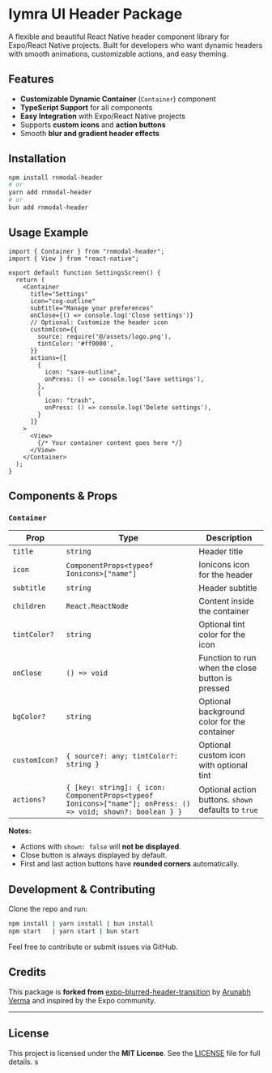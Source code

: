 # Iymra UI Header Package

A flexible and beautiful React Native header component library for Expo/React Native projects. Built for developers who want dynamic headers with smooth animations, customizable actions, and easy theming.



## Features

- **Customizable Dynamic Container** (`Container`) component  
- **TypeScript Support** for all components  
- **Easy Integration** with Expo/React Native projects  
- Supports **custom icons** and **action buttons**  
- Smooth **blur and gradient header effects**  



## Installation

```bash
npm install rnmodal-header
# or
yarn add rnmodal-header
# or
bun add rnmodal-header
````

## Usage Example

```tsx
import { Container } from "rnmodal-header";
import { View } from "react-native";

export default function SettingsScreen() {
  return (
    <Container
      title="Settings"
      icon="cog-outline"
      subtitle="Manage your preferences"
      onClose={() => console.log('Close settings')}
      // Optional: Customize the header icon
      customIcon={{
        source: require('@/assets/logo.png'),
        tintColor: '#ff0000',
      }}
      actions={[
        {
          icon: "save-outline",
          onPress: () => console.log('Save settings'),
        },
        {
          icon: "trash",
          onPress: () => console.log('Delete settings'),
        }
      ]}
    >
      <View>
        {/* Your container content goes here */}
      </View>
    </Container>
  );
}
```


## Components & Props

### `Container`

| Prop          | Type                                                                                                         | Description                                         |
| ------------- | ------------------------------------------------------------------------------------------------------------ | --------------------------------------------------- |
| `title`       | `string`                                                                                                     | Header title                                        |
| `icon`        | `ComponentProps<typeof Ionicons>["name"]`                                                                    | Ionicons icon for the header                        |
| `subtitle`    | `string`                                                                                                     | Header subtitle                                     |
| `children`    | `React.ReactNode`                                                                                            | Content inside the container                        |
| `tintColor?`  | `string`                                                                                                     | Optional tint color for the icon                    |
| `onClose`     | `() => void`                                                                                                 | Function to run when the close button is pressed    |
| `bgColor?`    | `string`                                                                                                     | Optional background color for the container         |
| `customIcon?` | `{ source?: any; tintColor?: string }`                                                                       | Optional custom icon with optional tint             |
| `actions?`    | `{ [key: string]: { icon: ComponentProps<typeof Ionicons>["name"]; onPress: () => void; shown?: boolean } }` | Optional action buttons. `shown` defaults to `true` |

**Notes:**

* Actions with `shown: false` will **not be displayed**.
* Close button is always displayed by default.
* First and last action buttons have **rounded corners** automatically.



## Development & Contributing

Clone the repo and run:

```bash
npm install | yarn install | bun install
npm start   | yarn start | bun start
```

Feel free to contribute or submit issues via GitHub.



## Credits

This package is **forked from** [expo-blurred-header-transition](https://github.com/arunabhverma/expo-blurred-header-transition) by [Arunabh Verma](https://github.com/arunabhverma) and inspired by the Expo community.

---

## License

This project is licensed under the **MIT License**.
See the [LICENSE](https://github.com/iymra-org/rnmodal-header?tab=License-1-ov-file) file for full details.
s
```

